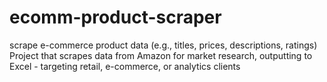 # ecomm-product-scraper
scrape e-commerce product data (e.g., titles, prices, descriptions, ratings) Project that scrapes data from Amazon for market research, outputting to Excel - targeting retail, e-commerce, or analytics clients
